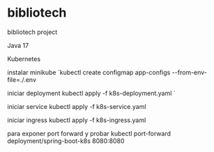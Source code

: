 # bibliotech

bibliotech project

Java 17

Kubernetes


instalar minikube
`kubectl create configmap app-configs --from-env-file=./.env

iniciar deployment
kubectl apply -f k8s-deployment.yaml `

iniciar service
kubectl apply -f k8s-service.yaml

iniciar ingress
kubectl apply -f k8s-ingress.yaml

para exponer port forward y probar
kubectl port-forward deployment/spring-boot-k8s 8080:8080